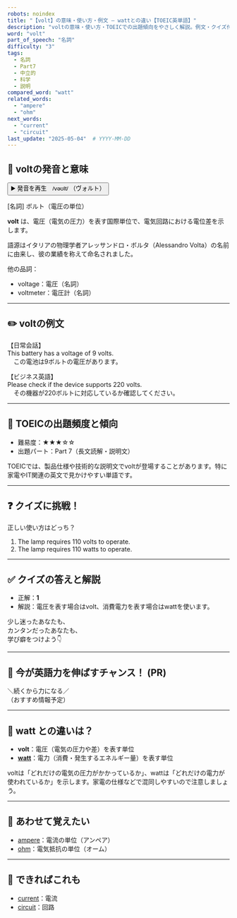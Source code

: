 ```yaml
---
robots: noindex
title: "【volt】の意味・使い方・例文 ― wattとの違い【TOEIC英単語】"
description: "voltの意味・使い方・TOEICでの出題傾向をやさしく解説。例文・クイズ付きでwattとの違いもわかりやすく学べます。"
word: "volt"
part_of_speech: "名詞"
difficulty: "3"
tags:
  - 名詞
  - Part7
  - 中立的
  - 科学
  - 説明
compared_word: "watt"
related_words:
  - "ampere"
  - "ohm"
next_words:
  - "current"
  - "circuit"
last_update: "2025-05-04"  # YYYY-MM-DD
---
```


## 🔰 voltの発音と意味

<button class="play-audio" onclick="playTTS('volt')">
  <span class="play-audio-main">
    ▶️ 発音を再生　/vəʊlt/
  </span>
  <span class="play-audio-sub">
    （ヴォルト）
  </span>
</button>

[名詞] ボルト（電圧の単位）

**volt** は、電圧（電気の圧力）を表す国際単位で、電気回路における電位差を示します。

語源はイタリアの物理学者アレッサンドロ・ボルタ（Alessandro Volta）の名前に由来し、彼の業績を称えて命名されました。

他の品詞：  
- voltage：電圧（名詞）
- voltmeter：電圧計（名詞）

---

## ✏️ voltの例文

【日常会話】  
This battery has a voltage of 9 volts.  
　この電池は9ボルトの電圧があります。

【ビジネス英語】  
Please check if the device supports 220 volts.  
　その機器が220ボルトに対応しているか確認してください。

---

## 🎯 TOEICの出題頻度と傾向

- 難易度：★★★☆☆
- 出題パート：Part 7（長文読解・説明文）

TOEICでは、製品仕様や技術的な説明文でvoltが登場することがあります。特に家電やIT関連の英文で見かけやすい単語です。

---

## ❓ クイズに挑戦！

正しい使い方はどっち？

1. The lamp requires 110 volts to operate.  
2. The lamp requires 110 watts to operate.

---

## ✅ クイズの答えと解説

- 正解：**1**
- 解説：電圧を表す場合はvolt、消費電力を表す場合はwattを使います。

少し迷ったあなたも、  
カンタンだったあなたも、  
学び癖をつけよう👇️

---

## 🚀 今が英語力を伸ばすチャンス！ (PR)

<div class="info-center">
＼続くから力になる／<br>  
（おすすめ情報予定）
</div>

---

## 🤔  watt との違いは？

- **volt**：電圧（電気の圧力や差）を表す単位
- **[watt](/word/watt/)**：電力（消費・発生するエネルギー量）を表す単位

voltは「どれだけの電気の圧力がかかっているか」、wattは「どれだけの電力が使われているか」を示します。家電の仕様などで混同しやすいので注意しましょう。

---

## 🧩 あわせて覚えたい

- [ampere](/word/ampere/)：電流の単位（アンペア）
- [ohm](/word/ohm/)：電気抵抗の単位（オーム）

---

## 📖 できればこれも

- [current](/word/current/)：電流
- [circuit](/word/circuit/)：回路

<!-- cvid: aid28_bid33 -->
